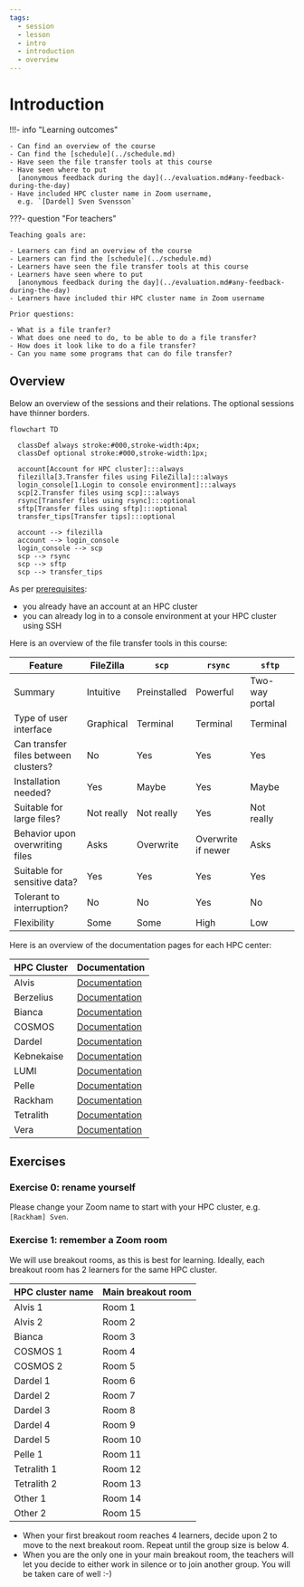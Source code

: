 ```yaml
---
tags:
  - session
  - lesson
  - intro
  - introduction
  - overview
---
```


# Introduction

!!!- info "Learning outcomes"

    - Can find an overview of the course
    - Can find the [schedule](../schedule.md)
    - Have seen the file transfer tools at this course
    - Have seen where to put
      [anonymous feedback during the day](../evaluation.md#any-feedback-during-the-day)
    - Have included HPC cluster name in Zoom username,
      e.g. `[Dardel] Sven Svensson`

???- question "For teachers"

    Teaching goals are:

    - Learners can find an overview of the course
    - Learners can find the [schedule](../schedule.md)
    - Learners have seen the file transfer tools at this course
    - Learners have seen where to put
      [anonymous feedback during the day](../evaluation.md#any-feedback-during-the-day)
    - Learners have included thir HPC cluster name in Zoom username

    Prior questions:

    - What is a file tranfer?
    - What does one need to do, to be able to do a file transfer?
    - How does it look like to do a file transfer?
    - Can you name some programs that can do file transfer?

## Overview

Below an overview of the sessions and their relations.
The optional sessions have thinner borders.

```mermaid
flowchart TD

  classDef always stroke:#000,stroke-width:4px;
  classDef optional stroke:#000,stroke-width:1px;

  account[Account for HPC cluster]:::always
  filezilla[3.Transfer files using FileZilla]:::always
  login_console[1.Login to console environment]:::always
  scp[2.Transfer files using scp]:::always
  rsync[Transfer files using rsync]:::optional
  sftp[Transfer files using sftp]:::optional
  transfer_tips[Transfer tips]:::optional

  account --> filezilla
  account --> login_console
  login_console --> scp
  scp --> rsync
  scp --> sftp
  scp --> transfer_tips
```

As per [prerequisites](../prereqs/README.md):

- you already have an account at an HPC cluster
- you can already log in to a console environment at your HPC cluster
  using SSH

Here is an overview of the file transfer tools in this course:

<!-- markdownlint-disable MD013 --><!-- Tables cannot be split up over lines, hence will break 80 characters per line -->

Feature                                | FileZilla                | `scp`                        | `rsync`                       | `sftp`
---------------------------------------|--------------------------|------------------------------|-------------------------------|------------------------------
Summary                                | Intuitive                | Preinstalled                 | Powerful                      | Two-way portal
Type of user interface                 | Graphical                | Terminal                     | Terminal                      | Terminal
Can transfer files between clusters?   | No                       | Yes                          | Yes                           | Yes
Installation needed?                   | Yes                      | Maybe                        | Yes                           | Maybe
Suitable for large files?              | Not really               | Not really                   | Yes                           | Not really
Behavior upon overwriting files        | Asks                     | Overwrite                    | Overwrite if newer            | Asks
Suitable for sensitive data?           | Yes                      | Yes                          | Yes                           | Yes
Tolerant to interruption?              | No                       | No                           | Yes                           | No
Flexibility                            | Some                     | Some                         | High                          | Low

<!-- markdownlint-enable MD013 -->

Here is an overview of the documentation pages for each HPC center:

<!-- markdownlint-disable MD013 --><!-- Tables cannot be split up over lines, hence will break 80 characters per line -->

HPC Cluster|Documentation
-----------|------------
Alvis      |[Documentation](https://www.c3se.chalmers.se)
Berzelius  |[Documentation](https://www.nsc.liu.se)
Bianca     |[Documentation](https://docs.uppmax.uu.se)
COSMOS     |[Documentation](https://lunarc-documentation.readthedocs.io)
Dardel     |[Documentation](https://support.pdc.kth.se/doc/)
Kebnekaise |[Documentation](https://docs.hpc2n.umu.se/)
LUMI       |[Documentation](https://docs.csc.fi)
Pelle      |[Documentation](https://docs.uppmax.uu.se)
Rackham    |[Documentation](https://docs.uppmax.uu.se)
Tetralith  |[Documentation](https://www.nsc.liu.se)
Vera       |[Documentation](https://www.c3se.chalmers.se)

<!-- markdownlint-enable MD013 -->

## Exercises

### Exercise 0: rename yourself

Please change your Zoom name to start with your HPC cluster,
e.g. `[Rackham] Sven`.

### Exercise 1: remember a Zoom room

We will use breakout rooms, as this is best for learning.
Ideally, each breakout room has 2 learners for the same HPC cluster.

HPC cluster name|Main breakout room
----------------|------------------
Alvis 1         |Room 1
Alvis 2         |Room 2
Bianca          |Room 3
COSMOS 1        |Room 4
COSMOS 2        |Room 5
Dardel 1        |Room 6
Dardel 2        |Room 7
Dardel 3        |Room 8
Dardel 4        |Room 9
Dardel 5        |Room 10
Pelle 1         |Room 11
Tetralith 1     |Room 12
Tetralith 2     |Room 13
Other 1         |Room 14
Other 2         |Room 15

- When your first breakout room reaches 4 learners, decide upon 2 to
  move to the next breakout room.
  Repeat until the group size is below 4.
- When you are the only one in your main breakout room,
  the teachers will let you decide to either work in silence or
  to join another group. You will be taken care of well :-)
